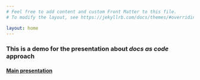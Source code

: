 ```yaml
---
# Feel free to add content and custom Front Matter to this file.
# To modify the layout, see https://jekyllrb.com/docs/themes/#overriding-theme-defaults

layout: home
---
```


### This is a demo for the presentation about *docs as code* approach

#### [Main presentation](/jak_zyc_z_dokumentacja.pdf)
